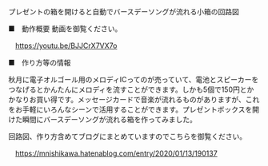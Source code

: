 プレゼントの箱を開けると自動でバースデーソングが流れる小箱の回路図


■　動作概要 動画を御覧ください。

　https://youtu.be/BJJCrX7VX7o


■　作り方等の情報

秋月に電子オルゴール用のメロディICってのが売っていて、電池とスピーカーをつなげるとかんたんにメロディを流すことができます。しかも5個で150円とかかなりお買い得です。メッセージカードで音楽が流れるものがありますが、これをお手軽にいろんなシーンで活用することができます。プレゼントボックスを開けた瞬間にバースデーソングが流れる箱を作ってみました。

回路図、作り方含めてブログにまとめていますのでこちらを御覧ください。

　https://mnishikawa.hatenablog.com/entry/2020/01/13/190137


